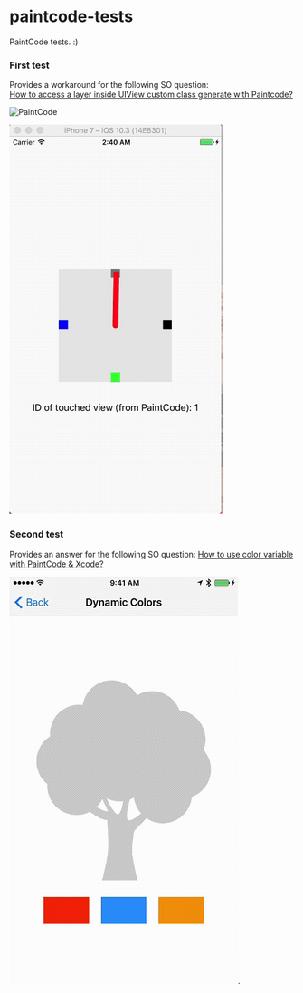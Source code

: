# paintcode-tests
PaintCode tests. :)

### First test
Provides a workaround for the following SO question:  
[How to access a layer inside UIView custom class generate with Paintcode?](https://stackoverflow.com/questions/45526709/how-to-access-a-layer-inside-uiview-custom-class-generate-with-paintcode)

![PaintCode](https://github.com/backslash-f/paintcode-tests/blob/master/Resources/Screenshots/paintCode.gif)  

![iOS](https://github.com/backslash-f/paintcode-tests/blob/master/Resources/Screenshots/simulator.gif)

### Second test
Provides an answer for the following SO question:
[How to use color variable with PaintCode & Xcode?](https://stackoverflow.com/questions/45859996/how-to-use-color-variable-with-paintcode-xcode)

![Example](https://github.com/backslash-f/paintcode-tests/blob/master/Resources/Screenshots/dynamicColorsExample.gif). 
